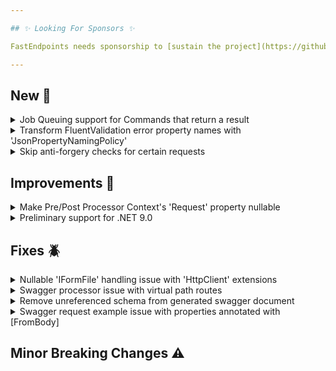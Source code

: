 ```yaml
---

## ✨ Looking For Sponsors ✨

FastEndpoints needs sponsorship to [sustain the project](https://github.com/FastEndpoints/FastEndpoints/issues/449). Please help out if you can.

---
```


[//]: # (<details><summary>title text</summary></details>)

## New 🎉

<details><summary>Job Queuing support for Commands that return a result</summary>

todo: update docs + describe here

</details>

<details><summary>Transform FluentValidation error property names with 'JsonPropertyNamingPolicy'</summary>

A new configuration setting has been introduced so that deeply nested request DTO property names can be transformed to the correct case using the `JsonPropertyNamingPolicy` of the application.

```csharp
app.UseFastEndpoints(c => c.Validation.UsePropertyNamingPolicy = true)
```

The setting is turned on by default and can be turned off by setting the above boolean to `false`.

</details>

<details><summary>Skip anti-forgery checks for certain requests</summary>

The anti-forgery middleware will now accept a filter/predicate which can be used to skip processing certain requests if a given condition is matched. If the function returns true for a certain request, that request will be skipped by the anti-forgery middleware.

```csharp
.UseAntiforgeryFE(httpCtx => !httpCtx.Request.Headers.Origin.IsNullOrEmpty())
```

</details>

## Improvements 🚀

<details><summary>Make Pre/Post Processor Context's 'Request' property nullable</summary>

Since there are certain edge cases where the `Request` property can be `null` such as when STJ receives invalid JSON input from the client and fails to successfully deserialize the content. Even in those cases, pre/post processors would be executed where the pre/post processor context's `Request` property would be null. This change would allow the compiler to remind you to check for null if the `Request` property is accessed from pre/post processors.

</details>

<details><summary>Preliminary support for .NET 9.0</summary>

Almost everything works with .NET 9 except for source generation. Full .NET 9 support will be available at the first FE release after .NET 9 final comes out.

</details>

## Fixes 🪲

<details><summary>Nullable 'IFormFile' handling issue with 'HttpClient' extensions</summary>

The `HttpClient` extensions for integration testing was not correctly handling nullable `IFormFile` properties in request DTOs when automatically converting them to form fields, which has now been remedied.

</details>

<details><summary>Swagger processor issue with virtual path routes</summary>

The swagger processor was not correctly handling routes if it starts with a `~/` (virtual path that refers to the root directory of the web application), which has now been fixed.

</details>

<details><summary>Remove unreferenced schema from generated swagger document</summary>

When a request DTO has a property that's annotated with a `[FromBody]` attribute, the parent schema was left in the swagger document components section as an unreferenced schema. These orphaned schema will no longer be present in the generated swagger spec.

</details>

<details><summary>Swagger request example issue with properties annotated with [FromBody]</summary>

Xml docs based example values were not correctly picked up for properties annotated with a `[FromBody]` attribute, which resulted in a default sample request example being set in Swagger UI.

</details>

## Minor Breaking Changes ⚠️